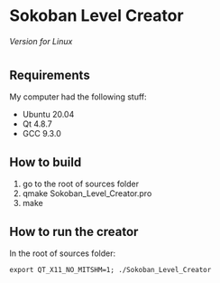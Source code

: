# Sokoban Level Creator
###### Version for Linux 
#
## Requirements
My computer had the following stuff:

*   Ubuntu 20.04
*   Qt 4.8.7
*   GCC 9.3.0

## How to build
1.  go to the root of sources folder
2.  qmake Sokoban_Level_Creator.pro
3.  make

## How to run the creator
In the root of sources folder:

`export QT_X11_NO_MITSHM=1; ./Sokoban_Level_Creator`
